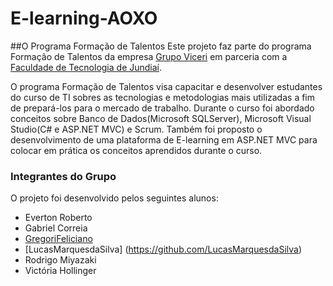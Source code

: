 # E-learning-AOXO

##O Programa Formação de Talentos
Este projeto faz parte do programa Formação de Talentos da empresa [Grupo Viceri](http://www.viceri.com.br) 
em parceria com a [Faculdade de Tecnologia de Jundiaí](http://www.fatecjd.edu.br/site/).

O programa Formação de Talentos visa capacitar e desenvolver estudantes do curso de TI sobres as tecnologias 
e metodologias mais utilizadas a fim de prepará-los para o mercado de trabalho.
Durante o curso foi abordado conceitos sobre Banco de Dados(Microsoft SQLServer), 
Microsoft Visual Studio(C# e ASP.NET MVC) e Scrum. Também foi proposto o desenvolvimento 
de uma plataforma de E-learning em ASP.NET MVC para colocar em prática os conceitos aprendidos durante o curso.


### Integrantes do Grupo
O projeto foi desenvolvido pelos seguintes alunos:
* Everton Roberto
* Gabriel Correia
* [GregoriFeliciano](https://github.com/GregoriFelicio)
* [LucasMarquesdaSilva] (https://github.com/LucasMarquesdaSilva)
* Rodrigo Miyazaki
* Victória Hollinger